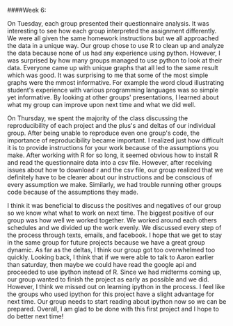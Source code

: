 ####Week 6:

On Tuesday, each group presented their questionnaire analysis. It was interesting to see how each group interpreted the assignment differently. We were all given the same homework instructions but we all approached the data in a unique way. Our group chose to use R to clean up and analyze the data because none of us had any experience using python. However, I was surprised by how many groups managed to use python to look at their data. Everyone came up with unique graphs that all led to the same result which was good. It was surprising to me that some of the most simple graphs were the mmost informative. For example the word cloud illustrating student's experience with various programming languages was so simple yet informative. By looking at other groups' presentations, I learned about what my group can improve upon next time and what we did well.

On Thursday, we spent the majority of the class discussing the reproducibility of each project and the plus's and deltas of our individual group. After being unable to reproduce even one group's code, the importance of reproducibility became important. I realized just how difficult it is to provide instructions for your work because of the assumptions you make. After working with R for so long, it seemed obvious how to install R and read the questionnaire data into a csv file. However, after receiving issues about how to download r and the csv file, our group realized that we definitely have to be clearer about our instructions and be conscious of every assumption we make. Similarly, we had trouble running other groups code because of the assumptions they made. 

I think it was beneficial to discuss the positives and negatives of our group so we know what what to work on next time. The biggest positive of our group was how well we worked together. We worked around each others schedules and we divided up the work evenly. We discussed every step of the process through texts, emails, and facebook. I hope that we get to stay in the same group for future projects because we have a great group dynamic. As far as the deltas, I think our group got too overwhelmed too quickly. Looking back, I think that if we were able to talk to Aaron earlier than saturday, then maybe we could have read the google api and proceeded to use ipython instead of R. Since we had midterms coming up, our group wanted to finish the project as early as possible and we did. However, I think we missed out on learning ipython in the process. I feel like the groups who used ipython for this project have a slight advantage for next time. Our group needs to start reading about ipython now so we can be prepared. Overall, I am glad to be done with this first project and I hope to do better next time!
